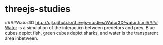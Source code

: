threejs-studies
===============

####Wator3D http://gjl.github.io/threejs-studies/Wator3D/wator.html####
[Wator](http://de.wikipedia.org/wiki/Wator) is a simulation of the interaction between predetors and prey. Blue cubes depict fish, green cubes depict sharks, and water is the transparent area inbetween.
